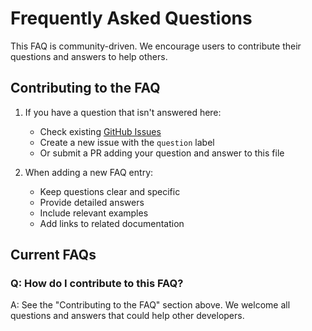 # Frequently Asked Questions

This FAQ is community-driven. We encourage users to contribute their questions and answers to help others.

## Contributing to the FAQ

1. If you have a question that isn't answered here:
   - Check existing [GitHub Issues](https://github.com/yourusername/dev-environment/issues)
   - Create a new issue with the `question` label
   - Or submit a PR adding your question and answer to this file

2. When adding a new FAQ entry:
   - Keep questions clear and specific
   - Provide detailed answers
   - Include relevant examples
   - Add links to related documentation

## Current FAQs

### Q: How do I contribute to this FAQ?
A: See the "Contributing to the FAQ" section above. We welcome all questions and answers that could help other developers. 